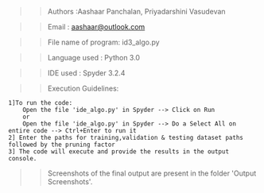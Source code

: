 >> Authors :Aashaar Panchalan, Priyadarshini Vasudevan

>> Email : aashaar@outlook.com

>> File name of program: id3_algo.py

>> Language used : Python 3.0

>> IDE used : Spyder 3.2.4

>> Execution Guidelines:

	1]To run the code:
		Open the file 'ide_algo.py' in Spyder --> Click on Run
		or
		Open the file 'ide_algo.py' in Spyder --> Do a Select All on entire code --> Ctrl+Enter to run it
	2] Enter the paths for training,validation & testing dataset paths followed by the pruning factor
	3] The code will execute and provide the results in the output console.
	
>> Screenshots of the final output are present in the folder 'Output Screenshots'.

